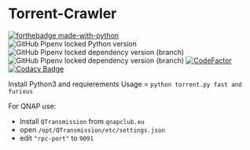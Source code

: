 # Torrent-Crawler
[![forthebadge made-with-python](http://ForTheBadge.com/images/badges/made-with-python.svg)](https://www.python.org/)   
![GitHub Pipenv locked Python version](https://img.shields.io/github/pipenv/locked/python-version/Catta1997/Torrent-Crawler)
![GitHub Pipenv locked dependency version (branch)](https://img.shields.io/github/pipenv/locked/dependency-version/Catta1997/Torrent-Crawler/requests?color=yellow)
![GitHub Pipenv locked dependency version (branch)](https://img.shields.io/github/pipenv/locked/dependency-version/Catta1997/Torrent-Crawler/beautifulsoup4?color=yellow)
[![CodeFactor](https://www.codefactor.io/repository/github/catta1997/torrent-crawler/badge)](https://www.codefactor.io/repository/github/catta1997/torrent-crawler)
[![Codacy Badge](https://app.codacy.com/project/badge/Grade/c5e29e5593e143e097b0050bf78dfd8a)](https://www.codacy.com/gh/Catta1997/Torrent-Crawler/dashboard?utm_source=github.com&amp;utm_medium=referral&amp;utm_content=Catta1997/Torrent-Crawler&amp;utm_campaign=Badge_Grade)

Install Python3 and requierements
Usage = `python torrent.py fast and furious`

For QNAP use:

  - Install `QTransmission` from `qnapclub.eu`
  - open `/opt/QTransmission/etc/settings.json` 
  - edit `"rpc-port"` to `9091`
